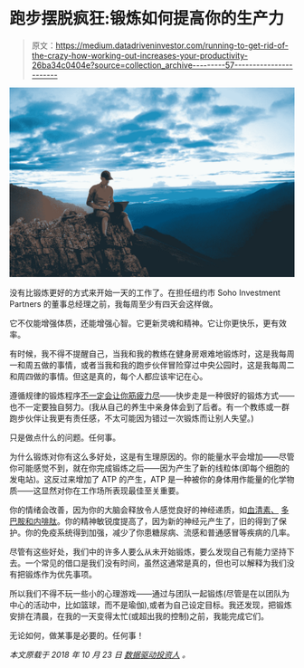 # 跑步摆脱疯狂:锻炼如何提高你的生产力

> 原文：<https://medium.datadriveninvestor.com/running-to-get-rid-of-the-crazy-how-working-out-increases-your-productivity-26ba34c0404e?source=collection_archive---------57----------------------->

![](img/394ee0c95de75107dd2f02c4efae0367.png)

没有比锻炼更好的方式来开始一天的工作了。在担任纽约市 Soho Investment Partners 的董事总经理之前，我每周至少有四天会这样做。

它不仅能增强体质，还能增强心智。它更新灵魂和精神。它让你更快乐，更有效率。

有时候，我不得不提醒自己，当我和我的教练在健身房艰难地锻炼时，这是我每周一和周五做的事情，或者当我和我的跑步伙伴冒险穿过中央公园时，这是我每周二和周四做的事情。但这是真的，每个人都应该牢记在心。

遵循规律的锻炼程序[不一定会让你筋疲力尽](https://www.brookings.edu/opinions/exercise-increases-productivity/)——快步走是一种很好的锻炼方式——也不一定要独自努力。(我从自己的养生中亲身体会到了后者。有一个教练或一群跑步伙伴让我更有责任感，不太可能因为错过一次锻炼而让别人失望。)

只是做点什么的问题。任何事。

为什么锻炼对你有这么多好处，这是有生理原因的。你的能量水平会增加——尽管你可能感觉不到，就在你完成锻炼之后——因为产生了新的线粒体(即每个细胞的发电站)。这反过来增加了 ATP 的产生，ATP 是一种被你的身体用作能量的化学物质——这显然对你在工作场所表现最佳至关重要。

你的情绪会改善，因为你的大脑会释放令人感觉良好的神经递质，如[血清素、](https://www.livestrong.com/article/459374-positive-negative-effects-of-exercise/) [多巴胺和内啡肽](https://www.totaljobs.com/insidejob/8-ways-regular-ex)。你的精神敏锐度提高了，因为新的神经元产生了，旧的得到了保护。你的免疫系统得到加强，减少了你患糖尿病、流感和普通感冒等疾病的几率。

尽管有这些好处，我们中的许多人要么从未开始锻炼，要么发现自己有能力坚持下去。一个常见的借口是我们没有时间，虽然这通常是真的，但也可以解释为我们没有把锻炼作为优先事项。

所以我们不得不玩一些小的心理游戏——通过与团队一起锻炼(尽管是在以团队为中心的活动中，比如篮球，而不是瑜伽),或者为自己设定目标。我还发现，把锻炼安排在清晨，在我的一天变得太忙(或超出我的控制)之前，我能完成它们。

无论如何，做某事是必要的。任何事！

*本文原载于 2018 年 10 月 23 日* [*数据驱动投资人*](http://www.datadriveninvestor.com/2018/10/23/running-to-get-rid-of-the-crazy-how-working-out-increases-your-productivity/) *。*